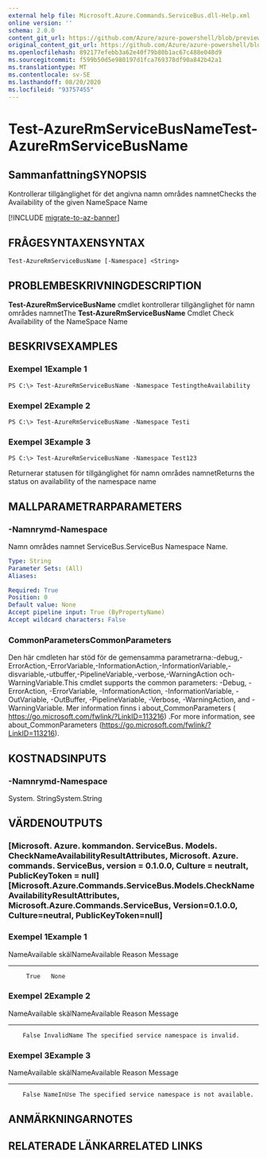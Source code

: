 ```yaml
---
external help file: Microsoft.Azure.Commands.ServiceBus.dll-Help.xml
online version: ''
schema: 2.0.0
content_git_url: https://github.com/Azure/azure-powershell/blob/preview/src/ResourceManager/ServiceBus/Commands.ServiceBus/help/Test-AzureRmServiceBusName.md
original_content_git_url: https://github.com/Azure/azure-powershell/blob/preview/src/ResourceManager/ServiceBus/Commands.ServiceBus/help/Test-AzureRmServiceBusName.md
ms.openlocfilehash: 892177efebb3a62e40f79b80b1ac67c488e048d9
ms.sourcegitcommit: f599b50d5e980197d1fca769378df90a842b42a1
ms.translationtype: MT
ms.contentlocale: sv-SE
ms.lasthandoff: 08/20/2020
ms.locfileid: "93757455"
---
```

# <span data-ttu-id="f9a35-101">Test-AzureRmServiceBusName</span><span class="sxs-lookup"><span data-stu-id="f9a35-101">Test-AzureRmServiceBusName</span></span>

## <span data-ttu-id="f9a35-102">Sammanfattning</span><span class="sxs-lookup"><span data-stu-id="f9a35-102">SYNOPSIS</span></span>
<span data-ttu-id="f9a35-103">Kontrollerar tillgänglighet för det angivna namn områdes namnet</span><span class="sxs-lookup"><span data-stu-id="f9a35-103">Checks the Availability of the given NameSpace Name</span></span>

[!INCLUDE [migrate-to-az-banner](../../includes/migrate-to-az-banner.md)]

## <span data-ttu-id="f9a35-104">FRÅGESYNTAXEN</span><span class="sxs-lookup"><span data-stu-id="f9a35-104">SYNTAX</span></span>

```
Test-AzureRmServiceBusName [-Namespace] <String>
```

## <span data-ttu-id="f9a35-105">PROBLEMBESKRIVNING</span><span class="sxs-lookup"><span data-stu-id="f9a35-105">DESCRIPTION</span></span>
<span data-ttu-id="f9a35-106">**Test-AzureRmServiceBusName** cmdlet kontrollerar tillgänglighet för namn områdes namnet</span><span class="sxs-lookup"><span data-stu-id="f9a35-106">The **Test-AzureRmServiceBusName** Cmdlet Check Availability of the NameSpace Name</span></span>

## <span data-ttu-id="f9a35-107">BESKRIVS</span><span class="sxs-lookup"><span data-stu-id="f9a35-107">EXAMPLES</span></span>

### <span data-ttu-id="f9a35-108">Exempel 1</span><span class="sxs-lookup"><span data-stu-id="f9a35-108">Example 1</span></span>
```
PS C:\> Test-AzureRmServiceBusName -Namespace TestingtheAvailability
```

### <span data-ttu-id="f9a35-109">Exempel 2</span><span class="sxs-lookup"><span data-stu-id="f9a35-109">Example 2</span></span>
```
PS C:\> Test-AzureRmServiceBusName -Namespace Testi
```

### <span data-ttu-id="f9a35-110">Exempel 3</span><span class="sxs-lookup"><span data-stu-id="f9a35-110">Example 3</span></span>
```
PS C:\> Test-AzureRmServiceBusName -Namespace Test123
```

<span data-ttu-id="f9a35-111">Returnerar statusen för tillgänglighet för namn områdes namnet</span><span class="sxs-lookup"><span data-stu-id="f9a35-111">Returns the status on availability of the namespace name</span></span>

## <span data-ttu-id="f9a35-112">MALLPARAMETRAR</span><span class="sxs-lookup"><span data-stu-id="f9a35-112">PARAMETERS</span></span>

### <span data-ttu-id="f9a35-113">-Namnrymd</span><span class="sxs-lookup"><span data-stu-id="f9a35-113">-Namespace</span></span>
<span data-ttu-id="f9a35-114">Namn områdes namnet ServiceBus.</span><span class="sxs-lookup"><span data-stu-id="f9a35-114">ServiceBus Namespace Name.</span></span>

```yaml
Type: String
Parameter Sets: (All)
Aliases: 

Required: True
Position: 0
Default value: None
Accept pipeline input: True (ByPropertyName)
Accept wildcard characters: False
```
### <span data-ttu-id="f9a35-115">CommonParameters</span><span class="sxs-lookup"><span data-stu-id="f9a35-115">CommonParameters</span></span>
<span data-ttu-id="f9a35-116">Den här cmdleten har stöd för de gemensamma parametrarna:-debug,-ErrorAction,-ErrorVariable,-InformationAction,-InformationVariable,-disvariable,-utbuffer,-PipelineVariable,-verbose,-WarningAction och-WarningVariable.</span><span class="sxs-lookup"><span data-stu-id="f9a35-116">This cmdlet supports the common parameters: -Debug, -ErrorAction, -ErrorVariable, -InformationAction, -InformationVariable, -OutVariable, -OutBuffer, -PipelineVariable, -Verbose, -WarningAction, and -WarningVariable.</span></span> <span data-ttu-id="f9a35-117">Mer information finns i about_CommonParameters ( https://go.microsoft.com/fwlink/?LinkID=113216) .</span><span class="sxs-lookup"><span data-stu-id="f9a35-117">For more information, see about_CommonParameters (https://go.microsoft.com/fwlink/?LinkID=113216).</span></span>

## <span data-ttu-id="f9a35-118">KOSTNADS</span><span class="sxs-lookup"><span data-stu-id="f9a35-118">INPUTS</span></span>

### <span data-ttu-id="f9a35-119">-Namnrymd</span><span class="sxs-lookup"><span data-stu-id="f9a35-119">-Namespace</span></span>
 <span data-ttu-id="f9a35-120">System. String</span><span class="sxs-lookup"><span data-stu-id="f9a35-120">System.String</span></span>

## <span data-ttu-id="f9a35-121">VÄRDEN</span><span class="sxs-lookup"><span data-stu-id="f9a35-121">OUTPUTS</span></span>

### <span data-ttu-id="f9a35-122">[Microsoft. Azure. kommandon. ServiceBus. Models. CheckNameAvailabilityResultAttributes, Microsoft. Azure. commands. ServiceBus, version = 0.1.0.0, Culture = neutralt, PublicKeyToken = null]</span><span class="sxs-lookup"><span data-stu-id="f9a35-122">[Microsoft.Azure.Commands.ServiceBus.Models.CheckNameAvailabilityResultAttributes, Microsoft.Azure.Commands.ServiceBus, Version=0.1.0.0, Culture=neutral, PublicKeyToken=null]</span></span>

### <span data-ttu-id="f9a35-123">Exempel 1</span><span class="sxs-lookup"><span data-stu-id="f9a35-123">Example 1</span></span>
<span data-ttu-id="f9a35-124">NameAvailable skäl</span><span class="sxs-lookup"><span data-stu-id="f9a35-124">NameAvailable Reason Message</span></span>
------------- ------ -------
         True   None

### <span data-ttu-id="f9a35-125">Exempel 2</span><span class="sxs-lookup"><span data-stu-id="f9a35-125">Example 2</span></span>
<span data-ttu-id="f9a35-126">NameAvailable skäl</span><span class="sxs-lookup"><span data-stu-id="f9a35-126">NameAvailable      Reason Message</span></span>
-------------      ------ -------
        False InvalidName The specified service namespace is invalid.

### <span data-ttu-id="f9a35-127">Exempel 3</span><span class="sxs-lookup"><span data-stu-id="f9a35-127">Example 3</span></span>
<span data-ttu-id="f9a35-128">NameAvailable skäl</span><span class="sxs-lookup"><span data-stu-id="f9a35-128">NameAvailable    Reason Message</span></span>
-------------    ------ -------
        False NameInUse The specified service namespace is not available.

## <span data-ttu-id="f9a35-129">ANMÄRKNINGAR</span><span class="sxs-lookup"><span data-stu-id="f9a35-129">NOTES</span></span>

## <span data-ttu-id="f9a35-130">RELATERADE LÄNKAR</span><span class="sxs-lookup"><span data-stu-id="f9a35-130">RELATED LINKS</span></span>
